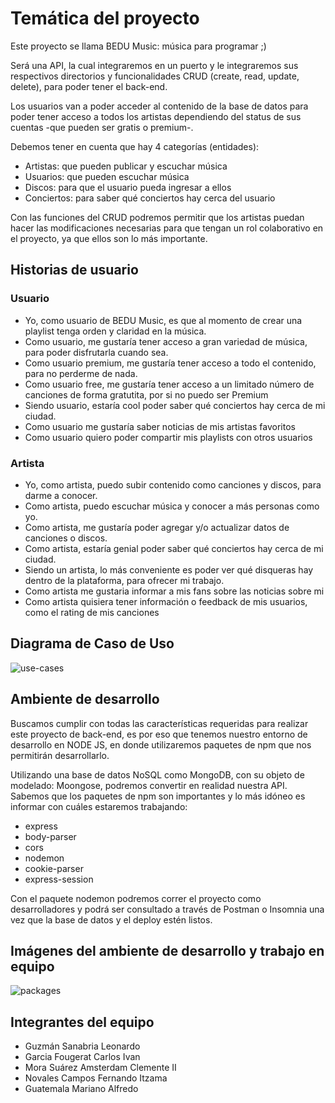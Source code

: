 # Temática del proyecto

Este proyecto se llama BEDU Music: música para programar ;) 

Será una API, la cual integraremos en un puerto y le integraremos sus respectivos directorios y funcionalidades CRUD (create, read, update, delete), para poder tener el back-end.

Los usuarios van a poder acceder al contenido de la base de datos para poder tener acceso a todos los artistas dependiendo del status de sus cuentas -que pueden ser gratis o premium-. 

Debemos tener en cuenta que hay 4 categorías (entidades):

- Artistas: que pueden publicar y escuchar música
- Usuarios: que pueden escuchar música
- Discos: para que el usuario pueda ingresar a ellos
- Conciertos: para saber qué conciertos hay cerca del usuario

Con las funciones del CRUD podremos permitir que los artistas puedan hacer las modificaciones necesarias para que tengan un rol colaborativo en el proyecto, ya que ellos son lo más importante. 


## Historias de usuario
### Usuario
- Yo, como usuario de BEDU Music, es que al momento de crear una playlist tenga orden y claridad en la música.
- Como usuario, me gustaría tener acceso a gran variedad de música, para poder disfrutarla cuando sea.
- Como usuario premium, me gustaría tener acceso a todo el contenido, para no perderme de nada.
- Como usuario free, me gustaría tener acceso a un limitado número de canciones de forma gratutita, por si no puedo ser Premium 
- Siendo usuario, estaría cool poder saber qué conciertos hay cerca de mi ciudad.
- Como usuario me gustaría saber noticias de mis artistas favoritos
- Como usuario quiero poder compartir mis playlists con otros usuarios


### Artista 
- Yo, como artista, puedo subir contenido como canciones y discos, para darme a conocer.
- Como artista, puedo escuchar música y conocer a más personas como yo.
- Como artista, me gustaría poder agregar y/o actualizar datos de canciones o discos.
- Como artista, estaría genial poder saber qué conciertos hay cerca de mi ciudad.
- Siendo un artista, lo más conveniente es poder ver qué disqueras hay dentro de la plataforma, para ofrecer mi trabajo.
- Como artista me gustaria informar a mis fans sobre las noticias sobre mi
- Como artista quisiera tener información o feedback de mis usuarios, como el rating de mis canciones

## Diagrama de Caso de Uso
![use-cases](https://github.com/Leoguzs/proyectoBack-end/blob/7e3b8f54aa8d2851a4025921e93bcd3beec0e8bc/img/use_cases.png)

## Ambiente de desarrollo

Buscamos cumplir con todas las características requeridas para realizar este proyecto de back-end, es por eso que tenemos nuestro entorno de desarrollo en NODE JS,
en donde utilizaremos paquetes de npm que nos permitirán desarrollarlo. 

Utilizando una base de datos NoSQL como MongoDB, con su objeto de modelado: Moongose, podremos convertir en realidad nuestra API. Sabemos que los paquetes de npm son importantes y lo más idóneo es informar con cuáles estaremos trabajando:

- express 
- body-parser 
- cors
- nodemon
- cookie-parser
- express-session

Con el paquete nodemon podremos correr el proyecto como desarrolladores y podrá ser consultado a través de Postman o Insomnia una vez que la base de datos y el deploy estén listos.


## Imágenes del ambiente de desarrollo y trabajo en equipo

![packages](https://user-images.githubusercontent.com/83996624/132065190-8a240173-a5f1-40b6-af73-85b44ad5af66.png)


## Integrantes del equipo
- Guzmán Sanabria Leonardo 
- Garcia Fougerat Carlos Ivan 
- Mora Suárez Amsterdam Clemente II
- Novales Campos Fernando Itzama 
- Guatemala Mariano Alfredo

